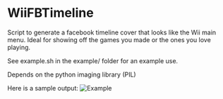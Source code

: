 WiiFBTimeline
=============

Script to generate a facebook timeline cover that looks like the Wii main menu. Ideal for showing off the games you made or the ones you love playing.

See example.sh in the example/ folder for an example use.

Depends on the python imaging library (PIL)

Here is a sample output:
![Example](http://i.imgur.com/mY4Py.png)
